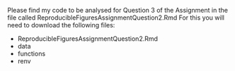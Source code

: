 Please find my code to be analysed for Question 3 of the Assignment in the file called ReproducibleFiguresAssignmentQuestion2.Rmd
For this you will need to download the following files:
- ReproducibleFiguresAssignmentQuestion2.Rmd
- data
- functions
- renv
